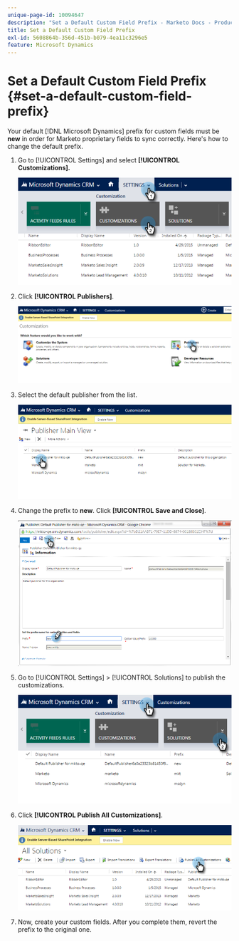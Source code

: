 ```yaml
---
unique-page-id: 10094647
description: "Set a Default Custom Field Prefix - Marketo Docs - Product Documentation"
title: Set a Default Custom Field Prefix
exl-id: 5608864b-356d-451b-b079-4ea11c3296e5
feature: Microsoft Dynamics
---
```

# Set a Default Custom Field Prefix {#set-a-default-custom-field-prefix}

Your default [!DNL Microsoft Dynamics] prefix for custom fields must be **new** in order for Marketo proprietary fields to sync correctly. Here's how to change the default prefix.

1. Go to [!UICONTROL Settings] and select **[!UICONTROL Customizations].**

   ![](assets/image2015-10-9-11-3a18-3a8.png)

1. Click **[!UICONTROL Publishers]**.

   ![](assets/image2015-10-9-11-3a19-3a39.png)

1. Select the default publisher from the list.

   ![](assets/image2015-10-9-11-3a2-3a45.png)

1. Change the prefix to **new**. Click **[!UICONTROL Save and Close]**.

   ![](assets/image2015-10-9-11-3a9-3a17.png)

1. Go to [!UICONTROL Settings] > [!UICONTROL Solutions] to publish the customizations.

   ![](assets/image2015-10-9-11-3a12-3a43.png)

1. Click **[!UICONTROL Publish All Customizations]**.

   ![](assets/image2015-10-9-11-3a14-3a42.png)

1. Now, create your custom fields. After you complete them, revert the prefix to the original one.
